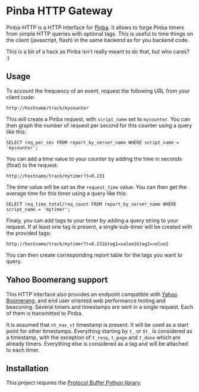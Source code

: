 Pinba HTTP Gateway
==================

Pinba-HTTP is a HTTP interface for [Pinba](http://pinba.org/). It allows to forge Pinba timers from simple HTTP queries with optional tags. This is useful to time things on the client (javascript, flash) in the same backend as for you backend code.

This is a bit of a hack as Pinba isn't really meant to do that, but who cares? :)

Usage
-----

To account the frequency of an event, request the following URL from your client code:

    http://hostname/track/mycounter

This will create a Pinba request, with `script_name` set to `mycounter`. You can then graph the number of request per second for this counter using a query like this:

    SELECT req_per_sec FROM report_by_server_name WHERE script_name = 'mycounter';

You can add a time value to your counter by adding the time in seconds (float) to the request:

    http://hostname/track/mytimer?t=0.231

The time value will be set as the `request_time` value. You can then get the average time for this timer using a query like this:

    SELECT req_time_total/req_count FROM report_by_server_name WHERE script_name = 'mytimer';

Finaly, you can add tags to your timer by adding a query string to your request. If at least one tag is present, a single sub-timer will be created with the provided tags:

    http://hostname/track/mytimer?t=0.231&tag1=value1&tag2=value2

You can then create corresponding report table for the tags you want to query.

Yahoo Boomerang support
-----------------------

This HTTP interface also provides an endpoint compatible with [Yahoo
Boomerang](http://lognormal.github.com/boomerang/doc/), and end user
oriented web performance testing and beaconing. Several timers and
timestamps are sent in a single request. Each of them is transmitted
to Pinba.

It is assumed that `nt_nav_st` timestamp is present. It will be used
as a start point for other timestamps. Everything starting by `t_` or
`Xt_` is considered as a timestamp, with the exception of `t_resp`,
`t_page` and `t_done` which are already timers. Everything else is
considered as a tag and will be attached to each timer.

Installation
------------

This project requires the [Protocol Buffer Python library](http://code.google.com/apis/protocolbuffers/docs/pythontutorial.html).
